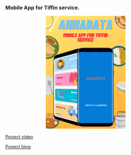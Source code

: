 ### Mobile App for Tiffin service.
<p align="center">
  <img width="250" height="auto" src="https://github.com/MananRPatel/MobileAppForTiffinService/blob/74b1f904b15d2fba4d887c2656f688475a74fcb8/Annadata-poster.png">
</p>

[Project video](https://drive.google.com/file/d/1zKUzudT28-_yGi-kS07y-X8gzrGRUaYR/view?usp=sharing)


[Project blog](https://19it103manan19it098hirak.blogspot.com/2021/03/mobileappfortiffinservice.html "blog")
